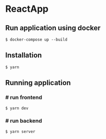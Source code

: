 # ReactApp

## Run application using docker

```
$ docker-compose up --build
```

## Installation

```
$ yarn
```

## Running application

### # run frontend

```
$ yarn dev
```

### # run backend

```
$ yarn server
```
